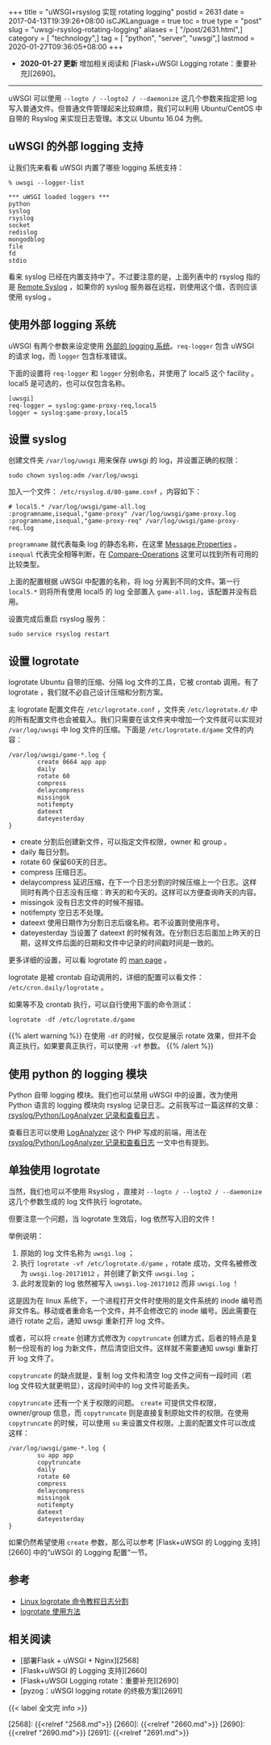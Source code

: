 +++
title = "uWSGI+rsyslog 实现 rotating logging"
postid = 2631
date = 2017-04-13T19:39:26+08:00
isCJKLanguage = true
toc = true
type = "post"
slug = "uwsgi-rsyslog-rotating-logging"
aliases = [ "/post/2631.html",]
category = [ "technology",]
tag = [ "python", "server", "uwsgi",]
lastmod = 2020-01-27T09:36:05+08:00
+++

- **2020-01-27 更新** 增加相关阅读和 [Flask+uWSGI Logging rotate：重要补充][2690]。

----

uWSGI 可以使用 `--logto / --logto2 / --daemonize` 这几个参数来指定把 log 写入普通文件。但普通文件管理起来比较麻烦，我们可以利用 Ubuntu/CentOS 中自带的 Rsyslog 来实现日志管理。本文以 Ubuntu 16.04 为例。<!--more-->

## uWSGI 的外部 logging 支持

让我们先来看看 uWSGI 内置了哪些 logging 系统支持：

```
% uwsgi --logger-list

*** uWSGI loaded loggers ***
python
syslog
rsyslog
socket
redislog
mongodblog
file
fd
stdio
```

看来 syslog 已经在内置支持中了。不过要注意的是，上面列表中的 rsyslog 指的是 [Remote Syslog][7] ，如果你的 syslog 服务器在远程，则使用这个值，否则应该使用 syslog 。

## 使用外部 logging 系统

uWSGI 有两个参数来设定使用 [外部的 logging 系统][2]。`req-logger` 包含 uWSGI 的请求 log，而 `logger` 包含标准错误。

下面的设置将 `req-logger` 和 `logger` 分别命名，并使用了 local5 这个 facility 。local5 是可选的，也可以仅包含名称。

```
[uwsgi]
req-logger = syslog:game-proxy-req,local5
logger = syslog:game-proxy,local5
```

## 设置 syslog

创建文件夹 `/var/log/uwsgi` 用来保存 uwsgi 的 log，并设置正确的权限： 

``` shell
sudo chown syslog:adm /var/log/uwsgi
```

加入一个文件： `/etc/rsyslog.d/80-game.conf` ，内容如下：

```
# local5.* /var/log/uwsgi/game-all.log
:programname,isequal,"game-proxy" /var/log/uwsgi/game-proxy.log
:programname,isequal,"game-proxy-req" /var/log/uwsgi/game-proxy-req.log
```

`programname` 就代表每条 log 的静态名称，在这里 [Message Properties][3] 。`isequal` 代表完全相等判断，在 [Compare-Operations][4] 这里可以找到所有可用的比较类型。

上面的配置根据 uWSGI 中配置的名称，将 log 分离到不同的文件。第一行 `local5.*` 则将所有使用 local5 的 log 全部置入 `game-all.log`，该配置并没有启用。

设置完成后重启 rsyslog 服务： 

``` shell
sudo service rsyslog restart
```

## 设置 logrotate

logrotate Ubuntu 自带的压缩、分隔 log 文件的工具，它被 crontab 调用。有了 logrotate ，我们就不必自己设计压缩和分割方案。

主 logrotate 配置文件在 `/etc/logrotate.conf` ，文件夹 `/etc/logrotate.d/` 中的所有配置文件也会被载入。我们只需要在该文件夹中增加一个文件就可以实现对 `/var/log/uwsgi` 中 log 文件的压缩。下面是 `/etc/logrotate.d/game` 文件的内容：

```
/var/log/uwsgi/game-*.log {
        create 0664 app app
        daily
        rotate 60
        compress
        delaycompress
        missingok
        notifempty
        dateext
        dateyesterday
}
```

- create 分割后创建新文件，可以指定文件权限，owner 和 group 。
- daily 每日分割。
- rotate 60 保留60天的日志。
- compress 压缩日志。
- delaycompress 延迟压缩，在下一个日志分割的时候压缩上一个日志。这样同时有两个日志没有压缩：昨天的和今天的。这样可以方便查询昨天的内容。
- missingok 没有日志文件的时候不报错。
- notifempty 空日志不处理。
- dateext 使用日期作为分割日志后缀名称。若不设置则使用序号。
- dateyesterday 当设置了 dateext 的时候有效。在分割日志后面加上昨天的日期，这样文件后面的日期和文件中记录的时间戳时间是一致的。

更多详细的设置，可以看 logrotate 的 [man page][5] 。

logrotate 是被 crontab 自动调用的，详细的配置可以看文件： `/etc/cron.daily/logrotate` 。

如果等不及 crontab 执行，可以自行使用下面的命令测试：

``` shell
logrotate -df /etc/logrotate.d/game
```

{{% alert warning %}}
在使用 `-df` 的时候，仅仅是展示 rotate 效果，但并不会真正执行。如果要真正执行，可以使用 `-vf` 参数。
{{% /alert %}}

## 使用 python 的 logging 模块

Python 自带 logging 模块。我们也可以禁用 uWSGI 中的设置，改为使用 Python 语言的 logging 模块向 rsyslog 记录日志。之前我写过一篇这样的文章：[rsyslog/Python/LogAnalyzer 记录和查看日志][1] 。

查看日志可以使用 [LogAnalyzer][6] 这个 PHP 写成的前端，用法在 [rsyslog/Python/LogAnalyzer 记录和查看日志][1] 一文中也有提到。

<h2 id="logrotate">单独使用 logrotate</h2>

当然，我们也可以不使用 Rsyslog ，直接对 `--logto / --logto2 / --daemonize` 这几个参数生成的 log 文件执行 logrotate。

但要注意一个问题，当 logrotate 生效后，log 依然写入旧的文件！

举例说明：

1. 原始的 log 文件名称为  `uwsgi.log` ；
2. 执行 `logrotate -vf /etc/logrotate.d/game` ，rotate 成功，文件名被修改为 `uwsgi.log-20171012` ，并创建了新文件 `uwsgi.log` ；
3. 此时发现新的 log 依然被写入 `uwsgi.log-20171012` 而非 `uwsgi.log` ！

这是因为在 linux 系统下，一个进程打开文件时使用的是文件系统的 inode 编号而非文件名。移动或者重命名一个文件，并不会修改它的 inode 编号。因此需要在进行 rotate 之后，通知 uwsgi 重新打开 log 文件。

或者，可以将 `create` 创建方式修改为 `copytruncate` 创建方式，后者的特点是复制一份现有的 log 为新文件，然后清空旧文件。这样就不需要通知 uwsgi 重新打开 log 文件了。

`copytruncate` 的缺点就是，复制 log 文件和清空 log 文件之间有一段时间（若 log 文件较大就更明显），这段时间中的 log 文件可能丢失。

`copytruncate` 还有一个关于权限的问题。 `create` 可提供文件权限，owner/group 信息，而 `copytruncate` 则是直接复制原始文件的权限。在使用 `copytruncate` 的时候，可以使用 `su` 来设置文件权限。上面的配置文件可以改成这样：

```
/var/log/uwsgi/game-*.log {
        su app app
        copytruncate
        daily
        rotate 60
        compress
        delaycompress
        missingok
        notifempty
        dateext
        dateyesterday
}
```


如果仍然希望使用 `create` 参数，那么可以参考 [Flask+uWSGI 的 Logging 支持][2660] 中的“uWSGI 的 Logging 配置“一节。

## 参考

- [Linux logrotate 命令教程日志分割][8]
- [logrotate 使用方法][9]

## 相关阅读

- [部署Flask + uWSGI + Nginx][2568]
- [Flask+uWSGI 的 Logging 支持][2660]
- [Flask+uWSGI Logging rotate：重要补充][2690]
- [pyzog：uWSGI logging rotate 的终极方案][2691]

{{< label 全文完 info >}}

[1]: https://blog.zengrong.net/post/2222.html
[2]: http://uwsgi.readthedocs.io/en/latest/Logging.html#pluggable-loggers
[3]: http://www.rsyslog.com/doc/v8-stable/configuration/properties.html#message-properties
[4]: http://www.rsyslog.com/doc/v8-stable/configuration/filters.html?#compare-operations
[5]: https://linux.die.net/man/8/logrotate
[6]: http://loganalyzer.adiscon.com/
[7]: https://uwsgi-docs.readthedocs.io/en/latest/Logging.html#logging-to-remote-syslog
[8]: https://www.gubo.org/linux-rotate-logs-with-logrotate-utility/
[9]: https://jin-yang.github.io/post/logrotate-usage.html
[2568]: {{<relref "2568.md">}}
[2660]: {{<relref "2660.md">}}
[2690]: {{<relref "2690.md">}}
[2691]: {{<relref "2691.md">}}